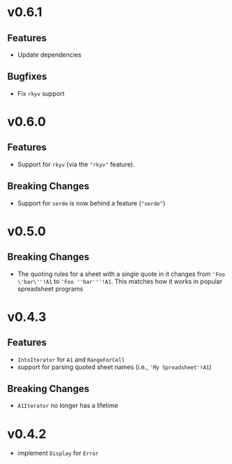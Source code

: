 # v0.6.1

## Features

* Update dependencies

## Bugfixes

* Fix `rkyv` support

# v0.6.0

## Features

* Support for `rkyv` (via the `"rkyv"` feature).

## **Breaking Changes**

* Support for `serde` is now behind a feature (`"serde"`)

# v0.5.0

## **Breaking Changes**

* The quoting rules for a sheet with a single quote in it changes from `'Foo \'bar\''!A1` to
  `'Foo ''bar'''!A1`.  This matches how it works in popular spreadsheet programs

# v0.4.3

## Features

* `IntoIterator` for `A1` and `RangeForCell`
* support for parsing quoted sheet names (i.e., `'My Spreadsheet'!A1`)

## **Breaking Changes**

* `A1Iterator` no longer has a lifetime

# v0.4.2

* implement `Display` for `Error`

